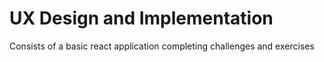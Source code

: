 # UX Design and Implementation
Consists of a basic react application completing challenges and exercises
